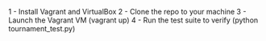1 - Install Vagrant and VirtualBox
2 - Clone the repo to your machine
3 - Launch the Vagrant VM (vagrant up)
4 - Run the test suite to verify (python tournament_test.py)